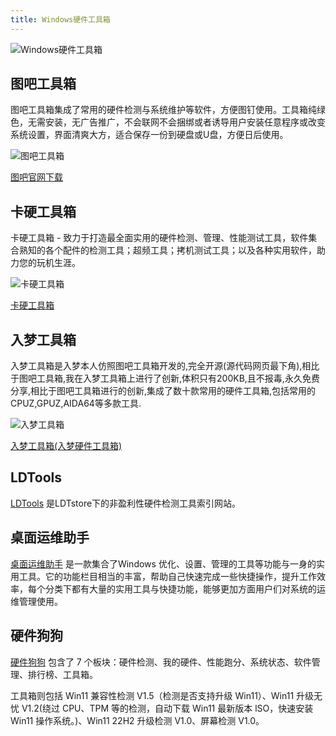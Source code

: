 ```yaml
---
title: Windows硬件工具箱
---
```


![Windows硬件工具箱](https://usacdn.wangdu.site/file/blog-cdn/WP-CDN-02/2023/202301291104104.jpg)

## 图吧工具箱
图吧工具箱集成了常用的硬件检测与系统维护等软件，方便图钉使用。工具箱纯绿色，无需安装，无广告推广，不会联网不会捆绑或者诱导用户安装任意程序或改变系统设置，界面清爽大方，适合保存一份到硬盘或U盘，方便日后使用。

![图吧工具箱](https://usacdn.wangdu.site/file/blog-cdn/WP-CDN/202201101042239.png)

[图吧官网下载](http://www.tbtool.cn/)

## 卡硬工具箱

卡硬工具箱 - 致力于打造最全面实用的硬件检测、管理、性能测试工具，软件集合熟知的各个配件的检测工具；超频工具；拷机测试工具；以及各种实用软件，助力您的玩机生涯。

![卡硬工具箱](https://usacdn.wangdu.site/file/blog-cdn/WP-CDN/202201101040444.png)

[卡硬工具箱](http://www.kbtool.cn/)

## 入梦工具箱

入梦工具箱是入梦本人仿照图吧工具箱开发的,完全开源(源代码网页最下角),相比于图吧工具箱,我在入梦工具箱上进行了创新,体积只有200KB,且不报毒,永久免费分享,相比于图吧工具箱进行的创新,集成了数十款常用的硬件工具箱,包括常用的CPUZ,GPUZ,AIDA64等多款工具.

![入梦工具箱](https://usacdn.wangdu.site/file/blog-cdn/WP-CDN/WP-CDN/202201101037415.png)

[入梦工具箱(入梦硬件工具箱)](https://www.bianshengruanjian.com/html/yuanchuangruanjian/2021/1010/47.html)

## LDTools

[LDTools](https://ldtstore.com.cn/ldtools/) 是LDTstore下的非盈利性硬件检测工具索引网站。

## 桌面运维助手

[桌面运维助手](https://www.123pan.com/s/NFzA-ukRgh) 是一款集合了Windows 优化、设置、管理的工具等功能与一身的实用工具。它的功能栏目相当的丰富，帮助自己快速完成一些快捷操作，提升工作效率，每个分类下都有大量的实用工具与快捷功能，能够更加方面用户们对系统的运维管理使用。

## 硬件狗狗

[硬件狗狗](https://www.123pan.com/s/NFzA-ukRgh) 包含了 7 个板块：硬件检测、我的硬件、性能跑分、系统状态、软件管理、排行榜、工具箱。

工具箱则包括 Win11 兼容性检测 V1.5（检测是否支持升级 Win11）、Win11 升级无忧 V1.2(绕过 CPU、TPM 等的检测，自动下载 Win11 最新版本 lSO，快速安装 Win11 操作系统。)、Win11 22H2 升级检测 V1.0、屏幕检测 V1.0。